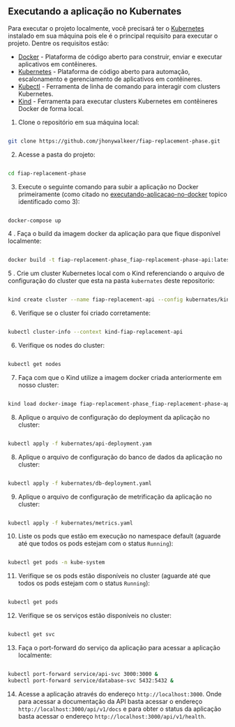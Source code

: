 ## Executando a aplicação no Kubernates

Para executar o projeto localmente, você precisará ter o [Kubernetes](https://kubernetes.io) instalado em sua máquina pois ele é o principal requisito para executar o projeto. Dentre os requisitos estão:

- [Docker](https://www.docker.com) - Plataforma de código aberto para construir, enviar e executar aplicativos em contêineres.
- [Kubernetes](https://kubernetes.io) - Plataforma de código aberto para automação, escalonamento e gerenciamento de aplicativos em contêineres.
- [Kubectl](https://kubernetes.io/docs/tasks/tools/install-kubectl/) - Ferramenta de linha de comando para interagir com clusters Kubernetes.
- [Kind](https://kind.sigs.k8s.io) - Ferramenta para executar clusters Kubernetes em contêineres Docker de forma local.

1. Clone o repositório em sua máquina local:

```bash

git clone https://github.com/jhonywalkeer/fiap-replacement-phase.git

```

2. Acesse a pasta do projeto:

```bash

cd fiap-replacement-phase

```

3. Execute o seguinte comando para subir a aplicação no Docker primeiramente (como citado no [executando-aplicacao-no-docker](executando-aplicacao-no-docker.md) topico identificado como 3):

```bash

docker-compose up

```

4 . Faça o build da imagem docker da aplicação para que fique disponível localmente:

```bash

docker build -t fiap-replacement-phase_fiap-replacement-phase-api:latest .

```

5 . Crie um cluster Kubernetes local com o Kind referenciando o arquivo de configuração do cluster que esta na pasta `kubernates` deste repositorio:

```bash

kind create cluster --name fiap-replacement-api --config kubernates/kind-config.yaml

```

6. Verifique se o cluster foi criado corretamente:

```bash

kubectl cluster-info --context kind-fiap-replacement-api

```

6. Verifique os nodes do cluster:

```bash

kubectl get nodes

```

7. Faça com que o Kind utilize a imagem docker criada anteriormente em nosso cluster:

```bash

kind load docker-image fiap-replacement-phase_fiap-replacement-phase-api:latest --name fiap-replacement-api

```

8. Aplique o arquivo de configuração do deployment da aplicação no cluster:

```bash

kubectl apply -f kubernates/api-deployment.yam

```

8. Aplique o arquivo de configuração do banco de dados da aplicação no cluster:


```bash

kubectl apply -f kubernates/db-deployment.yaml

```

9. Aplique o arquivo de configuração de metrificação da aplicação no cluster:

```bash

kubectl apply -f kubernates/metrics.yaml

```

10. Liste os pods que estão em execução no namespace default (aguarde até que todos os pods estejam com o status `Running`):

```bash

kubectl get pods -n kube-system

```

11. Verifique se os pods estão disponíveis no cluster (aguarde até que todos os pods estejam com o status `Running`):

```bash

kubectl get pods

```


12. Verifique se os serviços estão disponíveis no cluster:

```bash

kubectl get svc

```

13. Faça o port-forward do serviço da aplicação para acessar a aplicação localmente:

```bash

kubectl port-forward service/api-svc 3000:3000 &
kubectl port-forward service/database-svc 5432:5432 &

```

14. Acesse a aplicação através do endereço `http://localhost:3000`. Onde para acessar a documentação da API basta acessar o endereço `http://localhost:3000/api/v1/docs` e para obter o status da aplicação basta acessar o endereço `http://localhost:3000/api/v1/health`.
